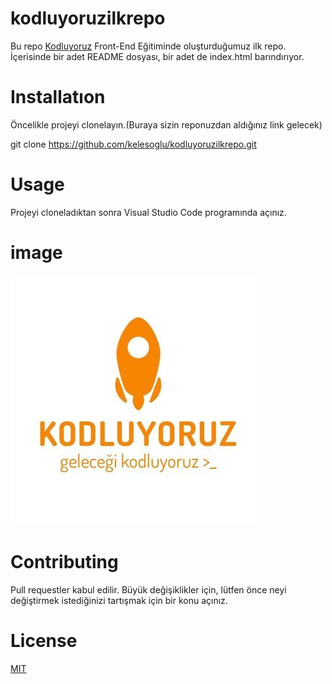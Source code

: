 # kodluyoruzilkrepo
Bu repo [Kodluyoruz](https:://www.kodluyoruz.org/) Front-End Eğitiminde oluşturduğumuz ilk repo. İçerisinde bir adet README dosyası, bir adet de index.html barındırıyor.

# Installatıon

Öncelikle projeyi clonelayın.(Buraya sizin reponuzdan aldığınız link gelecek)

git clone https://github.com/kelesoglu/kodluyoruzilkrepo.git

# Usage
Projeyi cloneladıktan sonra Visual Studio Code programında açınız.

# image
![Kodluyoruz Logo](https://raw.githubusercontent.com/Kodluyoruz/taskforce/git/git/markdown-nedir-nasil-kullaniriz-/figures/kodluyoruz_logo.jpg)

# Contributing
Pull requestler kabul edilir. Büyük değişiklikler için, lütfen önce neyi değiştirmek istediğinizi tartışmak için bir konu açınız.

# License
[MIT](https://choosealicense.com/licenses/mit/)